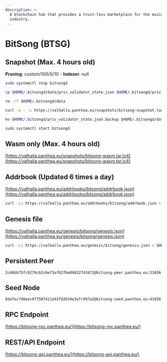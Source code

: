 ```yaml
---
description: >-
  A blockchain hub that provides a trust-less marketplace for the music
  industry.
---
```


# BitSong (BTSG)

## Snapshot (Max. 4 hours old)

**Pruning**: custom/100/0/10 - **Indexer**: null

```bash
sudo systemctl stop bitsongd

cp $HOME/.bitsongd/data/priv_validator_state.json $HOME/.bitsongd/priv_validator_state.json.backup

rm -rf $HOME/.bitsongd/data

curl -o - -L https://valhalla.panthea.eu/snapshots/bitsong-snapshot.tar.lz4 | lz4 -c -d - | tar -x -C $HOME/.bitsongd

mv $HOME/.bitsongd/priv_validator_state.json.backup $HOME/.bitsongd/data/priv_validator_state.json

sudo systemctl start bitsongd
```

## Wasm only (Max. 4 hours old)

[https://valhalla.panthea.eu/snapshots/bitsong-wasm.tar.lz4](https://valhalla.panthea.eu/snapshots/bitsong-wasm.tar.lz4)

## Addrbook (Updated 6 times a day)

[https://valhalla.panthea.eu/addrbooks/bitsong/addrbook.json](https://valhalla.panthea.eu/addrbooks/bitsong/addrbook.json)

```bash
curl -Ls https://valhalla.panthea.eu/addrbooks/bitsong/addrbook.json > $HOME/.bitsongd/config/addrbook.json
```

## Genesis file

[https://valhalla.panthea.eu/genesis/bitsong/genesis.json](https://valhalla.panthea.eu/genesis/bitsong/genesis.json)

```bash
curl -Ls https://valhalla.panthea.eu/genesis/bitsong/genesis.json > $HOME/.bitsongd/config/genesis.json
```

## Persistent Peer

```url
2cd6bb75fc9279c62c0ef3af82fbe08632743472@bitsong-peer.panthea.eu:31656
```

## Seed Node

```url
8defec7d0eec97f507411e02fd2634e3efc997a2@bitsong-seed.panthea.eu:41656
```

## RPC Endpoint

[https://bitsong-rpc.panthea.eu/](https://bitsong-rpc.panthea.eu/)

## REST/API Endpoint

[https://bitsong-api.panthea.eu/](https://bitsong-api.panthea.eu/)
